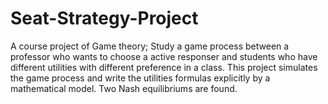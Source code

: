 # Seat-Strategy-Project
A course project of Game theory; Study a game process between a professor who wants to choose a active responser and students who have different utilities with different preference in a class. This project simulates the game process and write the  utilities formulas explicitly by a mathematical model. Two Nash equilibriums are found.
